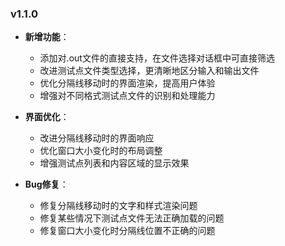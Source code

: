 ### v1.1.0

- **新增功能**：
  - 添加对.out文件的直接支持，在文件选择对话框中可直接筛选
  - 改进测试点文件类型选择，更清晰地区分输入和输出文件
  - 优化分隔线移动时的界面渲染，提高用户体验
  - 增强对不同格式测试点文件的识别和处理能力

- **界面优化**：
  - 改进分隔线移动时的界面响应
  - 优化窗口大小变化时的布局调整
  - 增强测试点列表和内容区域的显示效果

- **Bug修复**：
  - 修复分隔线移动时的文字和样式渲染问题
  - 修复某些情况下测试点文件无法正确加载的问题
  - 修复窗口大小变化时分隔线位置不正确的问题
